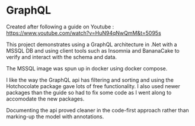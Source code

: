 # GraphQL
Created after following a guide on Youtube : https://www.youtube.com/watch?v=HuN94qNwQmM&t=5095s

This project demonstrates using a GraphQL architecture in .Net with a MSSQL DB and using client tools such as Insomnia and BananaCake to verify and interact with the schema and data.

The MSSQL image was spun up in docker using docker compose. 

I like the way the GraphQL api has filtering and sorting and using the Hotchocolate package gave lots of free functionality.  I also used newer packages than the guide so had to fix some code as I went along to accomodate the new packages.

Documenting the api proved cleaner in the code-first approach rather than marking-up the model with annotations.
